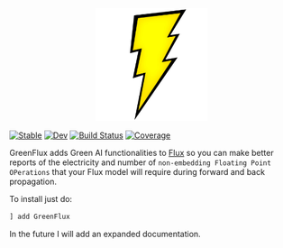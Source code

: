 <p align="center">
<img width="200px" height="200px" src="GreenFlux.png"/>
</p>

[![Stable](https://img.shields.io/badge/docs-stable-blue.svg)](https://EddieCueto.github.io/GreenFlux.jl/stable)
[![Dev](https://img.shields.io/badge/docs-dev-blue.svg)](https://EddieCueto.github.io/GreenFlux.jl/dev)
[![Build Status](https://travis-ci.com/EddieCueto/GreenFlux.jl.svg?branch=master)](https://travis-ci.com/EddieCueto/GreenFlux.jl) 
[![Coverage](https://codecov.io/gh/EddieCueto/GreenFlux.jl/branch/master/graph/badge.svg)](https://codecov.io/gh/EddieCueto/GreenFlux.jl)
<!-- [![Build Status](https://github.com/EddieCueto/GreenFlux.jl/workflows/CI/badge.svg)](https://github.com/EddieCueto/GreenFlux.jl/actions) -->
GreenFlux adds Green AI functionalities to [Flux](https://github.com/FluxML/Flux.jl) so you can make better reports of the electricity and number of `non-embedding Floating Point OPerations` that your Flux model will require during forward and back propagation.

To install just do:
```julia
] add GreenFlux
```
In the future I will add an expanded documentation.
